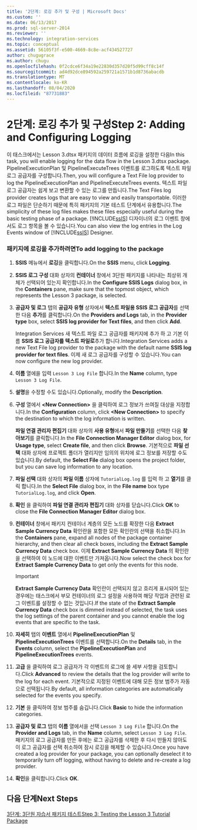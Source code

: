 ```yaml
---
title: '2단계: 로깅 추가 및 구성 | Microsoft Docs'
ms.custom: ''
ms.date: 06/13/2017
ms.prod: sql-server-2014
ms.reviewer: ''
ms.technology: integration-services
ms.topic: conceptual
ms.assetid: 56105f3f-e500-4669-8c8e-acf434527727
author: chugugrace
ms.author: chugu
ms.openlocfilehash: 0f2cdce6f34a19e22830d357d20f5d99cff8c14f
ms.sourcegitcommit: ad4d92dce894592a259721a1571b1d8736abacdb
ms.translationtype: MT
ms.contentlocale: ko-KR
ms.lasthandoff: 08/04/2020
ms.locfileid: "87731883"
---
```

# <a name="step-2-adding-and-configuring-logging"></a><span data-ttu-id="a5f83-102">2단계: 로깅 추가 및 구성</span><span class="sxs-lookup"><span data-stu-id="a5f83-102">Step 2: Adding and Configuring Logging</span></span>
  <span data-ttu-id="a5f83-103">이 태스크에서는 Lesson 3.dtsx 패키지의 데이터 흐름에 로깅을 설정한 다음</span><span class="sxs-lookup"><span data-stu-id="a5f83-103">In this task, you will enable logging for the data flow in the Lesson 3.dtsx package.</span></span> <span data-ttu-id="a5f83-104">PipelineExecutionPlan 및 PipelineExecuteTrees 이벤트를 로그하도록 텍스트 파일 로그 공급자를 구성합니다.</span><span class="sxs-lookup"><span data-stu-id="a5f83-104">Then, you will configure a Text File log provider to log the PipelineExecutionPlan and PipelineExecuteTrees events.</span></span> <span data-ttu-id="a5f83-105">텍스트 파일 로그 공급자는 쉽게 보고 변환할 수 있는 로그를 만듭니다.</span><span class="sxs-lookup"><span data-stu-id="a5f83-105">The Text Files log provider creates logs that are easy to view and easily transportable.</span></span> <span data-ttu-id="a5f83-106">이러한 로그 파일은 단순하기 때문에 특히 패키지의 기본 테스트 단계에서 유용합니다.</span><span class="sxs-lookup"><span data-stu-id="a5f83-106">The simplicity of these log files makes these files especially useful during the basic testing phase of a package.</span></span> <span data-ttu-id="a5f83-107">[!INCLUDE[ssIS](../includes/ssis-md.md)] 디자이너의 로그 이벤트 창에서도 로그 항목을 볼 수 있습니다.</span><span class="sxs-lookup"><span data-stu-id="a5f83-107">You can also view the log entries in the Log Events window of [!INCLUDE[ssIS](../includes/ssis-md.md)] Designer.</span></span>  
  
### <a name="to-add-logging-to-the-package"></a><span data-ttu-id="a5f83-108">패키지에 로깅을 추가하려면</span><span class="sxs-lookup"><span data-stu-id="a5f83-108">To add logging to the package</span></span>  
  
1.  <span data-ttu-id="a5f83-109">**SSIS** 메뉴에서 **로깅**을 클릭합니다.</span><span class="sxs-lookup"><span data-stu-id="a5f83-109">On the **SSIS** menu, click **Logging**.</span></span>  
  
2.  <span data-ttu-id="a5f83-110">**SSIS 로그 구성** 대화 상자의 **컨테이너** 창에서 3단원 패키지를 나타내는 최상위 개체가 선택되어 있는지 확인합니다.</span><span class="sxs-lookup"><span data-stu-id="a5f83-110">In the **Configure SSIS Logs** dialog box, in the **Containers** pane, make sure that the topmost object, which represents the Lesson 3 package, is selected.</span></span>  
  
3.  <span data-ttu-id="a5f83-111">**공급자 및 로그** 탭의 **공급자 유형** 상자에서 **텍스트 파일용 SSIS 로그 공급자**를 선택한 다음 **추가**를 클릭합니다.</span><span class="sxs-lookup"><span data-stu-id="a5f83-111">On the **Providers and Logs** tab, in the **Provider type** box, select **SSIS log provider for Text files**, and then click **Add**.</span></span>  
  
     <span data-ttu-id="a5f83-112">Integration Services 새 텍스트 파일 로그 공급자를 패키지에 추가 하 고 기본 이름 **SSIS 로그 공급자를 텍스트 파일로**추가 합니다.</span><span class="sxs-lookup"><span data-stu-id="a5f83-112">Integration Services adds a new Text File log provider to the package with the default name **SSIS log provider for text files**.</span></span> <span data-ttu-id="a5f83-113">이제 새 로그 공급자를 구성할 수 있습니다.</span><span class="sxs-lookup"><span data-stu-id="a5f83-113">You can now configure the new log provider.</span></span>  
  
4.  <span data-ttu-id="a5f83-114">**이름** 열에을 입력 `Lesson 3 Log File` 합니다.</span><span class="sxs-lookup"><span data-stu-id="a5f83-114">In the **Name** column, type `Lesson 3 Log File`.</span></span>  
  
5.  <span data-ttu-id="a5f83-115">**설명**을 수정할 수도 있습니다.</span><span class="sxs-lookup"><span data-stu-id="a5f83-115">Optionally, modify the **Description**.</span></span>  
  
6.  <span data-ttu-id="a5f83-116">**구성** 열에서 **\<New Connection>** 을 클릭하여 로그 정보가 쓰여질 대상을 지정합니다.</span><span class="sxs-lookup"><span data-stu-id="a5f83-116">In the **Configuration** column, click **\<New Connection>** to specify the destination to which the log information is written.</span></span>  
  
     <span data-ttu-id="a5f83-117">**파일 연결 관리자 편집기** 대화 상자의 **사용 유형**에서 **파일 만들기**를 선택한 다음 **찾아보기**를 클릭합니다.</span><span class="sxs-lookup"><span data-stu-id="a5f83-117">In the **File Connection Manager Editor** dialog box, for **Usage type**, select **Create file**, and then click **Browse**.</span></span> <span data-ttu-id="a5f83-118">기본적으로 **파일 선택** 대화 상자에 프로젝트 폴더가 열리지만 임의의 위치에 로그 정보를 저장할 수도 있습니다.</span><span class="sxs-lookup"><span data-stu-id="a5f83-118">By default, the **Select File** dialog box opens the project folder, but you can save log information to any location.</span></span>  
  
7.  <span data-ttu-id="a5f83-119">**파일 선택** 대화 상자의 **파일 이름** 상자에 `TutorialLog.log` 를 입력 하 고 **열기**를 클릭 합니다.</span><span class="sxs-lookup"><span data-stu-id="a5f83-119">In the **Select File** dialog box, in the **File name** box type `TutorialLog.log`, and click **Open**.</span></span>  
  
8.  <span data-ttu-id="a5f83-120">**확인** 을 클릭하여 **파일 연결 관리자 편집기** 대화 상자를 닫습니다.</span><span class="sxs-lookup"><span data-stu-id="a5f83-120">Click **OK** to close the **File Connection Manager Editor** dialog box.</span></span>  
  
9. <span data-ttu-id="a5f83-121">**컨테이너** 창에서 패키지 컨테이너 계층의 모든 노드를 확장한 다음 **Extract Sample Currency Data** 확인란을 포함한 모든 확인란의 선택을 취소합니다.</span><span class="sxs-lookup"><span data-stu-id="a5f83-121">In the **Containers** pane, expand all nodes of the package container hierarchy, and then clear all check boxes, including the **Extract Sample Currency Data** check box.</span></span> <span data-ttu-id="a5f83-122">이제 **Extract Sample Currency Data** 의 확인란을 선택하여 이 노드에 대한 이벤트만 가져옵니다.</span><span class="sxs-lookup"><span data-stu-id="a5f83-122">Now select the check box for **Extract Sample Currency Data** to get only the events for this node.</span></span>  
  
    > [!IMPORTANT]  
    >  <span data-ttu-id="a5f83-123">**Extract Sample Currency Data** 확인란이 선택되지 않고 흐리게 표시되어 있는 경우에는 태스크에서 부모 컨테이너의 로그 설정을 사용하여 해당 작업과 관련된 로그 이벤트를 설정할 수 없는 것입니다.</span><span class="sxs-lookup"><span data-stu-id="a5f83-123">If the state of the **Extract Sample Currency Data** check box is dimmed instead of selected, the task uses the log settings of the parent container and you cannot enable the log events that are specific to the task.</span></span>  
  
10. <span data-ttu-id="a5f83-124">**자세히** 탭의 **이벤트** 열에서 **PipelineExecutionPlan** 및 **PipelineExecutionTrees** 이벤트를 선택합니다.</span><span class="sxs-lookup"><span data-stu-id="a5f83-124">On the **Details** tab, in the **Events** column, select the **PipelineExecutionPlan** and **PipelineExecutionTrees** events.</span></span>  
  
11. <span data-ttu-id="a5f83-125">**고급** 을 클릭하여 로그 공급자가 각 이벤트의 로그에 쓸 세부 사항을 검토합니다.</span><span class="sxs-lookup"><span data-stu-id="a5f83-125">Click **Advanced** to review the details that the log provider will write to the log for each event.</span></span> <span data-ttu-id="a5f83-126">기본적으로 지정된 이벤트에 대해 모든 정보 범주가 자동으로 선택됩니다.</span><span class="sxs-lookup"><span data-stu-id="a5f83-126">By default, all information categories are automatically selected for the events you specify.</span></span>  
  
12. <span data-ttu-id="a5f83-127">**기본** 을 클릭하여 정보 범주를 숨깁니다.</span><span class="sxs-lookup"><span data-stu-id="a5f83-127">Click **Basic** to hide the information categories.</span></span>  
  
13. <span data-ttu-id="a5f83-128">**공급자 및 로그** 탭의 **이름** 열에서을 선택 `Lesson 3 Log File` 합니다.</span><span class="sxs-lookup"><span data-stu-id="a5f83-128">On the **Provider and Logs** tab, in the **Name** column, select `Lesson 3 Log File`.</span></span> <span data-ttu-id="a5f83-129">패키지의 로그 공급자를 만든 후에는 로그 공급자를 삭제한 후 다시 만들지 않아도 이 로그 공급자를 선택 취소하여 잠시 로깅을 해제할 수 있습니다.</span><span class="sxs-lookup"><span data-stu-id="a5f83-129">Once you have created a log provider for your package, you can optionally deselect it to temporarily turn off logging, without having to delete and re-create a log provider.</span></span>  
  
14. <span data-ttu-id="a5f83-130">**확인**을 클릭합니다.</span><span class="sxs-lookup"><span data-stu-id="a5f83-130">Click **OK**.</span></span>  
  
## <a name="next-steps"></a><span data-ttu-id="a5f83-131">다음 단계</span><span class="sxs-lookup"><span data-stu-id="a5f83-131">Next Steps</span></span>  
 [<span data-ttu-id="a5f83-132">3단계: 3단원 자습서 패키지 테스트</span><span class="sxs-lookup"><span data-stu-id="a5f83-132">Step 3: Testing the Lesson 3 Tutorial Package</span></span>](../integration-services/lesson-3-3-testing-the-lesson-3-tutorial-package.md)  
  
  
